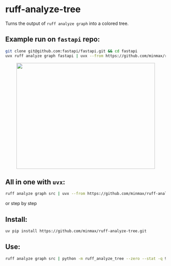 # ruff-analyze-tree

Turns the output of `ruff analyze graph` into a colored tree.

## Example run on `fastapi` repo:

```zsh
git clone git@github.com:fastapi/fastapi.git && cd fastapi
uvx ruff analyze graph fastapi | uvx --from https://github.com/minmax/ruff-analyze-tree.git ruff-analyze-tree
```
<p align="center">
  <img width="435" height="334" src="https://github.com/user-attachments/assets/3882e9ef-f96c-4360-bae4-8deac0c0b554">
</p>

## All in one with `uvx`:

```bash
ruff analyze graph src | uvx --from https://github.com/minmax/ruff-analyze-tree.git ruff-analyze-tree --zero --stat -q 99.9
```

or step by step

## Install:

```bash
uv pip install https://github.com/minmax/ruff-analyze-tree.git
```

## Use:

```bash
ruff analyze graph src | python -m ruff_analyze_tree --zero --stat -q 99.9
```
